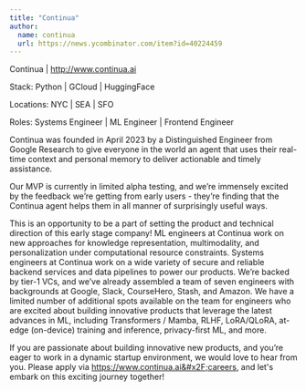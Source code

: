 ```yaml
---
title: "Continua"
author:
  name: continua
  url: https://news.ycombinator.com/item?id=40224459
---
```

Continua | <a href="http:&#x2F;&#x2F;www.continua.ai" rel="nofollow">http:&#x2F;&#x2F;www.continua.ai</a>

Stack: Python | GCloud | HuggingFace

Locations: NYC | SEA | SFO

Roles: Systems Engineer | ML Engineer | Frontend Engineer

Continua was founded in April 2023 by a Distinguished Engineer from Google Research to give everyone in the world an agent that uses their real-time context and personal memory to deliver actionable and timely assistance.

Our MVP is currently in limited alpha testing, and we’re immensely excited by the feedback we’re getting from early users - they’re finding that the Continua agent helps them in all manner of surprisingly useful ways.

This is an opportunity to be a part of setting the product and technical direction of this early stage company! ML engineers at Continua work on new approaches for knowledge representation, multimodality, and personalization under computational resource constraints. Systems engineers at Continua work on a wide variety of secure and reliable backend services and data pipelines to power our products.
We’re backed by tier-1 VCs, and we’ve already assembled a team of seven engineers with backgrounds at Google, Slack, CourseHero, Stash, and Amazon. We have a limited number of additional spots available on the team for engineers who are excited about building innovative products that leverage the latest advances in ML, including Transformers &#x2F; Mamba, RLHF, LoRA&#x2F;QLoRA, at-edge (on-device) training and inference, privacy-first ML, and more.

If you are passionate about building innovative new products, and you’re eager to work in a dynamic startup environment, we would love to hear from you. Please apply via  <a href="https:&#x2F;&#x2F;www.continua.ai&#x2F;careers" rel="nofollow">https:&#x2F;&#x2F;www.continua.ai&#x2F;careers</a>, and let&#x27;s embark on this exciting journey together!

